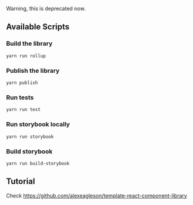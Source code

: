 Warning, this is deprecated now.

## Available Scripts

### Build the library

```
yarn run rollup
```

### Publish the library

```
yarn publish
```

### Run tests

```
yarn run test
```

### Run storybook locally

```
yarn run storybook
```

### Build storybook

```
yarn run build-storybook
```

## Tutorial

Check https://github.com/alexeagleson/template-react-component-library 
